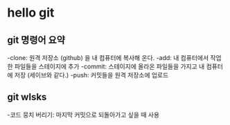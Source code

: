 # hello git 

## git 명령어 요약

-clone: 원격 저장소 (github) 을 내 컴퓨터에 복사해 온다.
-add: 내 컴퓨터에서 작업한 파일들을 스테이지에 추가
-commit: 스테이지에 올라온 파일들을 가지고 내 컴퓨터에 저장 (세이브와 같다.)
-push: 커밋들을 원격 저장소에 업로드

## git wlsks
-코드 뭉치 버리기: 마지막 커밋으로 되돌아가고 싶을 때 사용
